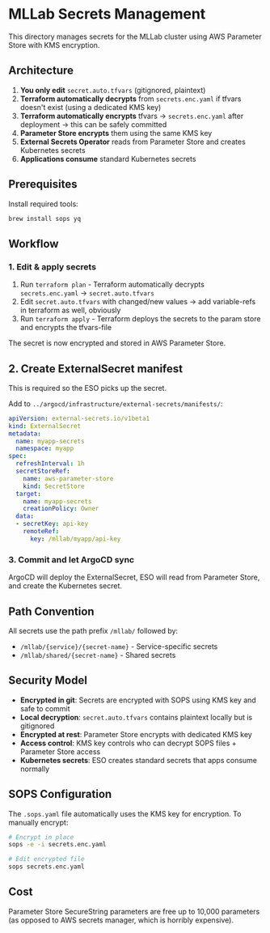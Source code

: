 # MLLab Secrets Management

This directory manages secrets for the MLLab cluster using AWS Parameter Store with KMS encryption.

## Architecture

1. **You only edit** `secret.auto.tfvars` (gitignored, plaintext)
2. **Terraform automatically decrypts** from `secrets.enc.yaml` if tfvars doesn't exist (using a dedicated KMS key)
3. **Terraform automatically encrypts** tfvars → `secrets.enc.yaml` after deployment -> this can be safely committed
4. **Parameter Store encrypts** them using the same KMS key
5. **External Secrets Operator** reads from Parameter Store and creates Kubernetes secrets
6. **Applications consume** standard Kubernetes secrets

## Prerequisites

Install required tools:
```bash
brew install sops yq
```

## Workflow

### 1. Edit & apply secrets

1. Run `terraform plan` - Terraform automatically decrypts `secrets.enc.yaml` → `secret.auto.tfvars`
2. Edit `secret.auto.tfvars` with changed/new values -> add variable-refs in terraform as well, obviously
3. Run `terraform apply` - Terraform deploys the secrets to the param store and encrypts the tfvars-file

The secret is now encrypted and stored in AWS Parameter Store.

## 2. Create ExternalSecret manifest

This is required so the ESO picks up the secret.

Add to `../argocd/infrastructure/external-secrets/manifests/`:

```yaml
apiVersion: external-secrets.io/v1beta1
kind: ExternalSecret
metadata:
  name: myapp-secrets
  namespace: myapp
spec:
  refreshInterval: 1h
  secretStoreRef:
    name: aws-parameter-store
    kind: SecretStore
  target:
    name: myapp-secrets
    creationPolicy: Owner
  data:
  - secretKey: api-key
    remoteRef:
      key: /mllab/myapp/api-key
```

### 3. Commit and let ArgoCD sync

ArgoCD will deploy the ExternalSecret, ESO will read from Parameter Store, and create the Kubernetes secret.

## Path Convention

All secrets use the path prefix `/mllab/` followed by:
- `/mllab/{service}/{secret-name}` - Service-specific secrets
- `/mllab/shared/{secret-name}` - Shared secrets

## Security Model

- **Encrypted in git**: Secrets are encrypted with SOPS using KMS key and safe to commit
- **Local decryption**: `secret.auto.tfvars` contains plaintext locally but is gitignored
- **Encrypted at rest**: Parameter Store encrypts with dedicated KMS key
- **Access control**: KMS key controls who can decrypt SOPS files + Parameter Store access
- **Kubernetes secrets**: ESO creates standard secrets that apps consume normally

## SOPS Configuration

The `.sops.yaml` file automatically uses the KMS key for encryption. To manually encrypt:

```bash
# Encrypt in place
sops -e -i secrets.enc.yaml

# Edit encrypted file
sops secrets.enc.yaml
```

## Cost

Parameter Store SecureString parameters are free up to 10,000 parameters (as opposed to AWS secrets manager, which is horribly expensive).